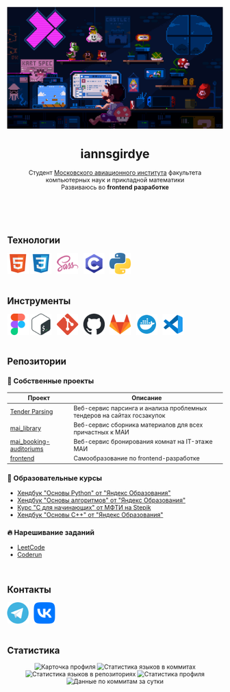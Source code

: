<header>
  <div align="center">
    <img width="700" src="./banners/mario.gif" alt=""/>
    <h1>iannsgirdye</h1>
    <p>
      Студент <a href="https://mai.ru" target="_blank">Московского авиационного института</a> факультета компьютерных наук и прикладной математики<br/>
      Развиваюсь во <b>frontend разработке</b>
    </p>
  </div>
</header>
<br/>
<main>
  <section>
    <h2>Технологии</h2>
    <div>
      <a href="https://github.com/iannsgirdye"><img src="./icons/technologies/markup-styles/html.svg" alt="HTML" title="HTML" height="50" width="50"/></a>
      <a href="https://github.com/iannsgirdye"><img src="./icons/technologies/markup-styles/css.svg" alt="CSS" title="CSS" height="50" width="50"/></a>
      &nbsp;
      <a href="https://sass-lang.com/" target="_blank"><img src="./icons/technologies/markup-styles/sass.svg" alt="Sass" title="Sass" height="50" width="50"/></a>
      &nbsp;
      <a href="https://github.com/iannsgirdye/"><img src="./icons/technologies/programming/c.svg" alt="C language" title="C" height="50" width="50"/></a>
      &nbsp;
      <a href="https://www.python.org/" target="_blank"><img src="./icons/technologies/programming/python.svg" alt="Python" title="Python" height="50" width="50"/></a>
    </div>
  </section>
  <br/>
  <section>
    <h2>Инструменты</h2>
    <div>
      <a href="https://www.figma.com/" target="_blank"><img src="./icons/tools/design/figma.svg" alt="Figma" title="Figma" height="50" width="50"/></a>
      <a href="https://github.com/iannsgirdye"><img src="./icons/tools/bash.svg" alt="Bash" title="Bash" height="50" width="50"/></a>
      &nbsp;
      <a href="https://git-scm.com/" target="_blank"><img src="./icons/tools/git/git.svg" alt="Git" title="Git" height="50" width="50"/></a>
      &nbsp;
      <a href="https://github.com" target="_blank"><img src="./icons/tools/git/github.svg" alt="GitHub" title="GitHub" height="50" width="50"/></a>
      &nbsp;
      <a href="https://gitlab.com/" target="_blank"><img src="./icons/tools/git/gitlab.svg" alt="GitLab" title="GitLab" height="50" width="50"/></a>
      &nbsp;
      <a href="https://www.docker.com/" target="_blank"><img src="./icons/tools/docker.svg" alt="Docker" title="Docker" height="50" width="50"/></a>
      &nbsp;
      <a href="https://code.visualstudio.com/" target="_blank"><img src="./icons/tools/ide/vscode.svg" alt="Visual Studio Code" title="Visual Studio Code" height="50" width="50"/></a>
    </div>
  </section>
  <br/>
  <section>
    <h2>Репозитории</h2>
    <article>
      <h3>🧸 Собственные проекты</h3>
      <table>
        <thead>
          <tr>
            <th>Проект</th>
            <th>Описание</th>
          </tr>  
        </thead>
        <tbody>
          <tr>
            <td><a href="https://github.com/the-tender-team/tender-parsing">Tender Parsing</a></td>
            <td>Веб-сервис парсинга и анализа проблемных тендеров на сайтах госзакупок</td>
          </tr>
          <tr>
            <td><a href="https://github.com/iannsgirdye/mai_library">mai_library</a></td>
            <td>Веб-сервис сборника материалов для всех причастных к МАИ</td>
          </tr>
          <tr>
            <td><a href="https://github.com/iannsgirdye/mai_booking-auditoriums">mai_booking-auditoriums</a></td>
            <td>Веб-сервис бронирования комнат на IT-этаже МАИ</td>
          </tr>
          <tr>
            <td><a href="https://github.com/iannsgirdye/frontend">frontend</a></td>
            <td>Самообразование по frontend-разработке</td>
          </tr>  
        </tbody>
      </table>
    </article>
    <article>
      <h3>📖 Образовательные курсы</h3>
      <ul>
        <li><a href="https://github.com/iannsgirdye/yandex_python">Хендбук "Основы Python" от "Яндекс Образования"</a></li>
        <li><a href="https://github.com/iannsgirdye/yandex_algorithms">Хендбук "Основы алгоритмов" от "Яндекс Образования"</a></li>
        <li><a href="https://github.com/iannsgirdye/stepik_mfti-c">Курс "C для начинающих" от МФТИ на Stepik</a></li>
        <li><a href="https://github.com/iannsgirdye/yandex_cpp">Хендбук "Основы C++" от "Яндекс Образования"</a></li>
      </ul>
    </article>
    <article>
      <h3>🔥 Нарешивание заданий</h3>
      <ul>
        <li><a href="https://github.com/iannsgirdye/leetcode">LeetCode</a></li>
        <li><a href="https://github.com/iannsgirdye/yandex_coderun">Coderun</a></li>
      </ul>
    </article>
  </section>
  <br/>
  <section>
    <h2>Контакты</h2>
    <div>
      <a href="https://t.me/iannsgirdye" target="_blank"><img src="./icons/contacts/telegram.svg" alt="Telegram" title="Telegram" height="50" width="50"/></a>
      &nbsp;
      <a href="https://vk.com/iannsgirdye" target="_blank"><img src="./icons/contacts/vk.svg" alt="VK" title="VK" height="50" width="50"/></a>
    </div>
  </section>
  <br/>
  <section>
    <h2>Статистика</h2>
    <div align="center">
      <img alt="Карточка профиля" src="https://github-profile-summary-cards.vercel.app/api/cards/profile-details?username=iannsgirdye&theme=github_dark"/>
      <img alt="Статистика языков в коммитах" src="https://github-profile-summary-cards.vercel.app/api/cards/most-commit-language?username=iannsgirdye&theme=github_dark"/>
      <img alt="Статистика языков в репозиториях" src="https://github-profile-summary-cards.vercel.app/api/cards/repos-per-language?username=iannsgirdye&theme=github_dark"/>
      <img alt="Статистика профиля" src="https://github-profile-summary-cards.vercel.app/api/cards/stats?username=iannsgirdye&theme=github_dark"/>
      <img alt="Данные по коммитам за сутки" src="https://github-profile-summary-cards.vercel.app/api/cards/productive-time?username=iannsgirdye&theme=github_dark"/>
    </div>
  </section>
</main>


<!-- Sources
https://icons8.com/icon/40670/c-programming
-->
